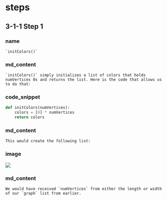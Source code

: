 <!-- title={initColors()} -->

<!-- concepts={Lists} -->

<!--badges={Python:30,Algorithms:30}-->
# steps

## 3-1-1 Step 1

### name
```
`initColors()`
```
### md_content
```
`initColors()` simply initializes a list of colors that holds numVertices 0s and returns the list. Here is the code that allows us to do that:
```
### code_snippet
```Python
def initColors(numVertices):
    colors = [0] * numVertices
    return colors
```
### md_content
```
This would create the following list:
```
### image
![](../images/311.png)
### md_content
```
We would have received `numVertices` from either the length or width of our `graph` list from earlier.
```